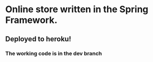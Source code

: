 # Online store written in the Spring Framework.

## Deployed to heroku!

### The working code is in the dev branch


